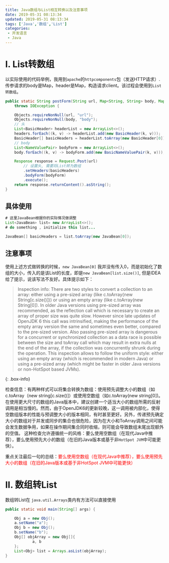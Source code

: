 ```yaml
---
title: Java数组与List相互转换以及注意事项
date: 2019-05-31 08:13:34
updated: 2019-05-31 08:13:34
tags: ['Java','数组','List']
categories: 
 - 开发语言
 - Java
---
```


# Ⅰ. List转数组

以实际使用的代码举例，我用到`apache`的`httpcomponents`包（发送HTTP请求）. 传参请求的body是Map，header是Map，构造请求client。该过程会使用到`List转数组`。


```java
public static String postForm(String url, Map<String, String> body, Map<String, String> headers) 
    throws IOException {

    Objects.requireNonNull(url, "url");
    Objects.requireNonNull(body, "body");
    // 头
    List<BasicHeader> headerList = new ArrayList<>();
    headers.forEach((k, v) -> headerList.add(new BasicHeader(k, v)));
    BasicHeader[] basicHeaders = headerList.toArray(new BasicHeader[0]);
    // body
    List<NameValuePair> bodyForm = new ArrayList<>();
    body.forEach((k, v) -> bodyForm.add(new BasicNameValuePair(k, v)));

    Response response = Request.Post(url)
        // 设置头, 需要将List转为数组
        .setHeaders(basicHeaders)
        .bodyForm(bodyForm)
        .execute();
    return response.returnContent().asString();
}
```

## 具体使用

```java
# 这里JavaBean根据你的实际情况做调整
List<JavaBean> list= new ArrayList<>();
# do something , initialize this list...

JavaBean[] basicHeaders = list.toArray(new JavaBean[0]);
```

## 注意事项

使用上述方式做转换的时候，`new JavaBean[0]` 我并没有传入0，而是初始化了数组的大小，传入的是该List的长度，即是`new JavaBean[list.size()]`, 但是IDEA给了提示，说该写法不友好。具体提示如下：
>Inspection info: There are two styles to convert a collection to an array: either using a pre-sized array (like c.toArray(new String[c.size()])) or using an empty array (like c.toArray(new String[0]).
In older Java versions using pre-sized array was recommended, as the reflection call which is necessary to create an array of proper size was quite slow. However since late updates of OpenJDK 6 this call was intrinsified, making the performance of the empty array version the same and sometimes even better, compared to the pre-sized version. Also passing pre-sized array is dangerous for a concurrent or synchronized collection as a data race is possible between the size and toArray call which may result in extra nulls at the end of the array, if the collection was concurrently shrunk during the operation.
This inspection allows to follow the uniform style: either using an empty array (which is recommended in modern Java) or using a pre-sized array (which might be faster in older Java versions or non-HotSpot based JVMs).

{: .box-info}

检查信息：有两种样式可以将集合转换为数组：使用预先调整大小的数组（如c.toArray（new string[c.size()]）或使用空数组（如c.toArray(new string[0])。
在使用更大尺寸的数组的Java版本中，建议创建一个适当大小的数组所需的反射调用是相当慢的。然而，由于OpenJDK6的更新较晚，这一调用被内部化，使得空数组版本的性能与预调整大小的版本相同，有时甚至更好。另外，传递预先确定大小的数组对于并发或同步的集合也很危险，因为在大小和ToArray调用之间可能会发生数据争用，如果在操作期间集合同时收缩，则可能会导致数组末尾出现额外的空值。
这种检查允许遵循统一的风格：要么使用空数组（在现代Java中推荐），要么使用预先大小的数组（在旧的Java版本或基于非`HotSpot JVM`中可能更快）。


重点关注最后一句的总结：<font color=red>要么使用空数组（在现代Java中推荐），要么使用预先大小的数组（在旧的Java版本或基于非HotSpot JVM中可能更快）</font>

# Ⅱ. 数组转List

数组转List在 `java.util.Arrays`类内有方法可以直接使用

```java
public static void main(String[] args) {

    Obj a = new Obj();
    a.setName("a");
    Obj b = new Obj();
    b.setName("b");
    Obj[] objArray = new Obj[]{
            a, b
    };
    List<Obj> list = Arrays.asList(objArray);
}
```
